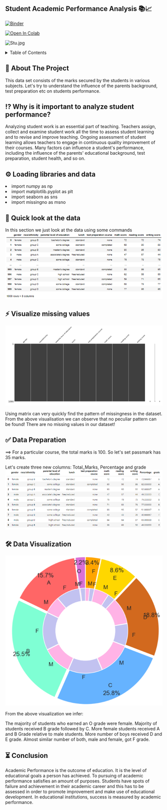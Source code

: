 ## Student Academic Performance Analysis 📚📈  
[![Binder](https://mybinder.org/badge_logo.svg)](https://mybinder.org/v2/gh/Hamza-Issaoui/Projet-Analyse-de-donn-es.git/master)

<a href="https://colab.research.google.com/github/Hamza-Issaoui/Projet-Analyse-de-donn-es/blob/master/Projet%20analyse%20de%20donn%C3%A9es%20(1).ipynb" target="_parent"><img src="https://colab.research.google.com/assets/colab-badge.svg" alt="Open In Colab"/></a>

![Stu.jpg](https://camo.githubusercontent.com/7fd1c8b9e4ecb1a8b8f0824531904fe95dab2043c5f4da5702f253457a6db6d2/68747470733a2f2f626c6f672e6b696e656d732e636f6d2f636f6e74656e742f696d616765732f323031382f30342f547261636b696e675f486561646c696e652e706e67
)


<!-- TABLE OF CONTENTS -->
<details>
  <summary>Table of Contents</summary>
  <ol>
    <li>
      <a href="#about-the-project">Introduction</a>
      <ul>
        <li><a href="#built-with">Why is it important to analyze student performance?</a></li>
      </ul>
     </li>
     <li>
      <a href="#getting-started">Loading libraries and data</a>
      <ul> </ul>
    </li>
    <li>
      <a href="#getting-started">Quick look at the data</a>
    </li>
    <ul>
        <li><a href="#built-with">Data</a></li>
      </ul>
      <ul>
        <li><a href="#built-with">Attribute Information</a></li>
      </ul>
    <li>
      <a href="#getting-started">Visualize missing values</a>
    </li>
     <li>
      <a href="#getting-started">Data Preparation</a>
    </li>
    <ul>
        <li><a href="#built-with">Creating new columns</a></li>
      </ul>
      <ul>
        <li><a href="#built-with">Grading System</a></li>
      </ul>
    <li>
      <a href="#getting-started">Data Visualization</a>
    </li>
    

</details>



<!-- ABOUT THE PROJECT -->
## :star2: About The Project
This data set consists of the marks secured by the students in various subjects.
Let's try to understand the influence of the parents background, test preparation etc on students performance.


## :interrobang: Why is it important to analyze student performance?

Analyzing student work is an essential part of teaching. Teachers assign, collect and examine student work all the 
time to assess student learning and to revise and improve teaching. Ongoing assessment of student learning allows 
teachers to engage in continuous quality improvement of their courses. Many factors can influence a student's performance,
including the influence of the parents' educational background, test preparation, student health, and so on.

## :gear: Loading libraries and data

<li> import numpy as np </li>
<li> import matplotlib.pyplot as plt </li>
<li> import seaborn as sns 
<li>import missingno as msno

## :eyes: Quick look at the data
  In this section we just look at the data using some commands 
    ![plot](./images/Capture2.PNG)

  
## :zap: Visualize missing values
  ![plot](./images/Capture0.PNG)


Using matrix can very quickly find the pattern of missingness in the dataset. 
  From the above visualisation we can observe that no peculiar pattern can be found!
  There are no missing values in our dataset!
  
## :white_check_mark: Data Preparation
  ==> For a particular course, the total marks is 100. So let's set passmark has 35 marks.
  
  Let's create three new columns: Total_Marks, Percentage and grade
      ![plot](./images/Capture.PNG)

  
  
  
## :hammer_and_wrench: Data Visualization 
  ![plot](./images/Capture1.PNG)

  
  From the above visualization we infer:

The majority of students who earned an O grade were female.
Majority of students received B grade followed by C.
More female students received A and B Grade relative to male students.
More number of boys received D and E grade.
Almost similar number of both, male and female, got F grade.


## :hourglass_flowing_sand: Conclusion
Academic Performance is the outcome of education. It is the level of educational goals a person has achieved. To pursuing of academic performance satisfies an amount of purposes. Students have spots of failure and achievement in their academic career and this has to be assessed in order to promote improvement and make use of educational development. In educational institutions, success is measured by academic performance. 



